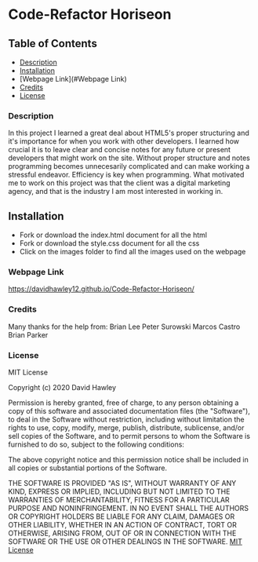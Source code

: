 # Code-Refactor Horiseon

## Table of Contents
* [Description](#Description)
* [Installation](#Installation)
* [Webpage Link](#Webpage Link)
* [Credits](#Credits)
* [License](License)

### Description
In this project I learned a great deal about HTML5's proper structuring and it's importance for when you work with other developers. I learned how crucial it is to leave clear and concise notes for any future or present developers that might work on the site. 
Without proper structure and notes programming becomes unnecesarily complicated and can make working a stressful endeavor. Efficiency is key when programming. What motivated me to work on this project was that the client was a digital marketing agency, and that is the industry I am most interested in working in. 

## Installation
* Fork or download the index.html document for all the html
* Fork or download the style.css document for all the css
* Click on the images folder to find all the images used on the webpage

### Webpage Link
https://davidhawley12.github.io/Code-Refactor-Horiseon/
 

### Credits
Many thanks for the help from:
Brian Lee
Peter Surowski
Marcos Castro
Brian Parker

### License
MIT License

Copyright (c) 2020 David Hawley

Permission is hereby granted, free of charge, to any person obtaining a copy
of this software and associated documentation files (the "Software"), to deal
in the Software without restriction, including without limitation the rights
to use, copy, modify, merge, publish, distribute, sublicense, and/or sell
copies of the Software, and to permit persons to whom the Software is
furnished to do so, subject to the following conditions:

The above copyright notice and this permission notice shall be included in all
copies or substantial portions of the Software.

THE SOFTWARE IS PROVIDED "AS IS", WITHOUT WARRANTY OF ANY KIND, EXPRESS OR
IMPLIED, INCLUDING BUT NOT LIMITED TO THE WARRANTIES OF MERCHANTABILITY,
FITNESS FOR A PARTICULAR PURPOSE AND NONINFRINGEMENT. IN NO EVENT SHALL THE
AUTHORS OR COPYRIGHT HOLDERS BE LIABLE FOR ANY CLAIM, DAMAGES OR OTHER
LIABILITY, WHETHER IN AN ACTION OF CONTRACT, TORT OR OTHERWISE, ARISING FROM,
OUT OF OR IN CONNECTION WITH THE SOFTWARE OR THE USE OR OTHER DEALINGS IN THE
SOFTWARE.
[MIT License](https://opensource.org/licenses/MIT)

